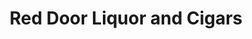 ---
title: "Red Door Liquor and Cigars"
url: /eureka/red-door-liquor-and-cigars/
shop: Spirituosen
---